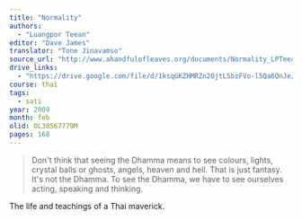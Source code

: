 ```yaml
---
title: "Normality"
authors:
  - "Luangpor Teean"
editor: "Dave James"
translator: "Tone Jinavamso"
source_url: "http://www.ahandfulofleaves.org/documents/Normality_LPTeean_2009.pdf"
drive_links:
  - "https://drive.google.com/file/d/1ksqGKZHMRZn2OjtLSbzFVo-l5Qa6QnJe/view?usp=drivesdk"
course: thai
tags:
  - sati
year: 2009
month: feb
olid: OL38567779M
pages: 168
---
```


> Don't think that seeing the Dhamma means to see 
colours, lights, crystal balls or ghosts, angels, heaven and hell. 
That is just fantasy. It's not the Dhamma. To see the Dhamma, 
we have to see ourselves acting, speaking and thinking.

The life and teachings of a Thai maverick.
